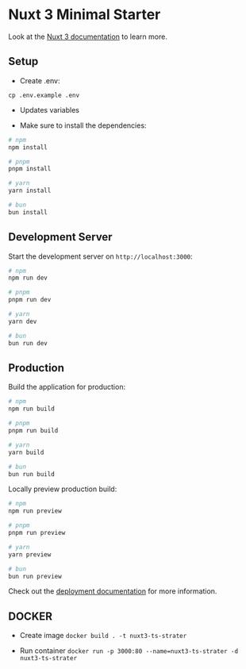 # Nuxt 3 Minimal Starter

Look at the [Nuxt 3 documentation](https://nuxt.com/docs/getting-started/introduction) to learn more.

## Setup

- Create .env:

`cp .env.example .env`

- Updates variables

- Make sure to install the dependencies:

```bash
# npm
npm install

# pnpm
pnpm install

# yarn
yarn install

# bun
bun install
```

## Development Server

Start the development server on `http://localhost:3000`:

```bash
# npm
npm run dev

# pnpm
pnpm run dev

# yarn
yarn dev

# bun
bun run dev
```

## Production

Build the application for production:

```bash
# npm
npm run build

# pnpm
pnpm run build

# yarn
yarn build

# bun
bun run build
```

Locally preview production build:

```bash
# npm
npm run preview

# pnpm
pnpm run preview

# yarn
yarn preview

# bun
bun run preview
```

Check out the [deployment documentation](https://nuxt.com/docs/getting-started/deployment) for more information.

## DOCKER

- Create image `docker build . -t nuxt3-ts-strater`

- Run container `docker run -p 3000:80 --name=nuxt3-ts-strater -d nuxt3-ts-strater`
